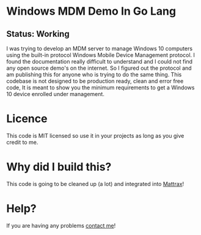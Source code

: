 # Windows MDM Demo In Go Lang
## Status: Working
I was trying to develop an MDM server to manage Windows 10 computers using the built-in protocol Windows Mobile Device Management protocol. I found the documentation really difficult to understand and I could not find any open source demo's on the internet. So I figured out the protocol and am publishing this for anyone who is trying to do the same thing. This codebase is not designed to be production ready, clean and error free code, It is meant to show you the minimum requirements to get a Windows 10 device enrolled under management.

# Licence
This code is MIT licensed so use it in your projects as long as you give credit to me.

# Why did I build this?
This code is going to be cleaned up (a lot) and integrated into [Mattrax](https://github.com/mattrax/Mattrax)!

# Help?
If you are having any problems [contact me](https://otbeaumont.me/contact)!
